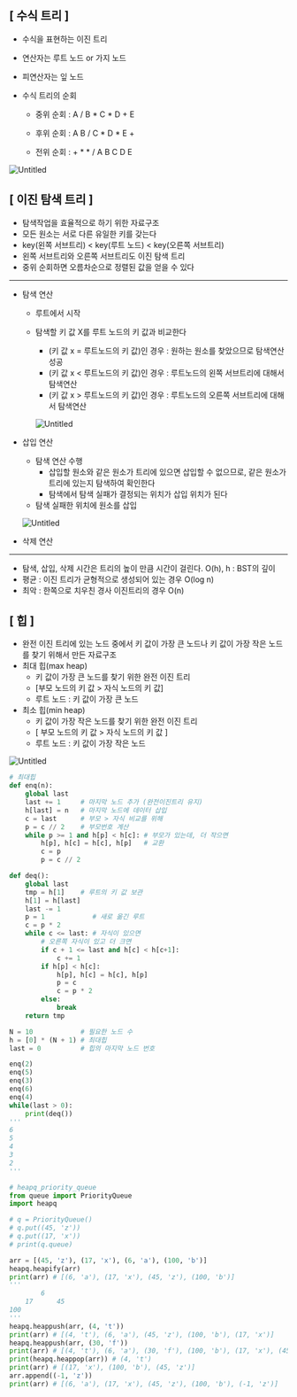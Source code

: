## [ 수식 트리 ]

- 수식을 표현하는 이진 트리
- 연산자는 루트 노드 or 가지 노드
- 피연산자는 잎 노드

- 수식 트리의 순회
    - 중위 순회 : A / B * C * D + E
    
    - 후위 순회 : A B / C * D * E +
    
    - 전위 순회 : + * * / A B C D E

![Untitled](https://prod-files-secure.s3.us-west-2.amazonaws.com/d19f9ad3-44f2-4548-913d-7640fdb34526/ad990f07-d75f-4ad7-840d-579233daa770/Untitled.png)

## [ 이진 탐색 트리 ]

- 탐색작업을 효율적으로 하기 위한 자료구조
- 모든 원소는 서로 다른 유일한 키를 갖는다
- key(왼쪽 서브트리) < key(루트 노드) < key(오른쪽 서브트리)
- 왼쪽 서브트리와 오른쪽 서브트리도 이진 탐색 트리
- 중위 순회하면 오름차순으로 정렬된 값을 얻을 수 있다

---

- 탐색 연산
    - 루트에서 시작
    - 탐색할 키 값 X를 루트 노드의 키 값과 비교한다
        - (키 값 x = 루트노드의 키 값)인 경우 : 원하는 원소를 찾았으므로 탐색연산 성공
        - (키 값 x < 루트노드의 키 값)인 경우 : 루트노드의 왼쪽 서브트리에 대해서 탐색연산
        - (키 값 x > 루트노드의 키 값)인 경우 : 루트노드의 오른쪽 서브트리에 대해서 탐색연산
        
        ![Untitled](https://prod-files-secure.s3.us-west-2.amazonaws.com/d19f9ad3-44f2-4548-913d-7640fdb34526/7375c544-eaf7-4324-9042-8c8b19a3ef54/Untitled.png)
        
- 삽입 연산
    - 탐색 연산 수행
        - 삽입할 원소와 같은 원소가 트리에 있으면 삽입할 수 없으므로, 같은 원소가 트리에 있는지 탐색하여 확인한다
        - 탐색에서 탐색 실패가 결정되는 위치가 삽입 위치가 된다
    - 탐색 실패한 위치에 원소를 삽입
    
    ![Untitled](https://prod-files-secure.s3.us-west-2.amazonaws.com/d19f9ad3-44f2-4548-913d-7640fdb34526/89967033-2442-41c2-beb1-4bbfff1ae260/Untitled.png)
    
- 삭제 연산

---

- 탐색, 삽입, 삭제 시간은 트리의 높이 만큼 시간이 걸린다. O(h), h : BST의 깊이
- 평균 : 이진 트리가 균형적으로 생성되어 있는 경우 O(log n)
- 최악 : 한쪽으로 치우친 경사 이진트리의 경우 O(n)

## [ 힙 ]

- 완전 이진 트리에 있는 노드 중에서 키 값이 가장 큰 노드나 키 값이 가장 작은 노드를 찾기 위해서 만든 자료구조
- 최대 힙(max heap)
    - 키 값이 가장 큰 노드를 찾기 위한 완전 이진 트리
    - [부모 노드의 키 값 > 자식 노드의 키 값]
    - 루트 노드 : 키 값이 가장 큰 노드
- 최소 힙(min heap)
    - 키 값이 가장 작은 노드를 찾기 위한 완전 이진 트리
    - [ 부모 노드의 키 값 > 자식 노드의 키 값 ]
    - 루트 노드 : 키 값이 가장 작은 노드

![Untitled](https://prod-files-secure.s3.us-west-2.amazonaws.com/d19f9ad3-44f2-4548-913d-7640fdb34526/9ce3b61a-4b58-47c6-b54a-0801382ec884/Untitled.png)

```python
# 최대힙
def enq(n):
    global last
    last += 1     # 마지막 노드 추가 (완전이진트리 유지)
    h[last] = n   # 마지막 노드에 데이터 삽입
    c = last      # 부모 > 자식 비교를 위해
    p = c // 2    # 부모번호 계산
    while p >= 1 and h[p] < h[c]: # 부모가 있는데, 더 작으면
        h[p], h[c] = h[c], h[p]   # 교환
        c = p
        p = c // 2

def deq():
    global last
    tmp = h[1]    # 루트의 키 값 보관
    h[1] = h[last]
    last -= 1
    p = 1            # 새로 옮긴 루트
    c = p * 2
    while c <= last: # 자식이 있으면
        # 오른쪽 자식이 있고 더 크면
        if c + 1 <= last and h[c] < h[c+1]:
            c += 1
        if h[p] < h[c]:
            h[p], h[c] = h[c], h[p]
            p = c
            c = p * 2
        else:
            break
    return tmp

N = 10            # 필요한 노드 수
h = [0] * (N + 1) # 최대힙
last = 0          # 힙의 마지막 노드 번호

enq(2)
enq(5)
enq(3)
enq(6)
enq(4)
while(last > 0):
    print(deq())
'''
6
5
4
3
2
'''
```

```python
# heapq_priority_queue
from queue import PriorityQueue
import heapq

# q = PriorityQueue()
# q.put((45, 'z'))
# q.put((17, 'x'))
# print(q.queue)

arr = [(45, 'z'), (17, 'x'), (6, 'a'), (100, 'b')]
heapq.heapify(arr)
print(arr) # [(6, 'a'), (17, 'x'), (45, 'z'), (100, 'b')]
'''
        6
    17      45
100
'''
heapq.heappush(arr, (4, 't'))
print(arr) # [(4, 't'), (6, 'a'), (45, 'z'), (100, 'b'), (17, 'x')]
heapq.heappush(arr, (30, 'f'))
print(arr) # [(4, 't'), (6, 'a'), (30, 'f'), (100, 'b'), (17, 'x'), (45, 'z')]
print(heapq.heappop(arr)) # (4, 't')
print(arr) # [(17, 'x'), (100, 'b'), (45, 'z')]
arr.append((-1, 'z'))
print(arr) # [(6, 'a'), (17, 'x'), (45, 'z'), (100, 'b'), (-1, 'z')]
```